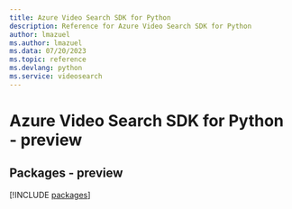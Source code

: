 ```yaml
---
title: Azure Video Search SDK for Python
description: Reference for Azure Video Search SDK for Python
author: lmazuel
ms.author: lmazuel
ms.data: 07/20/2023
ms.topic: reference
ms.devlang: python
ms.service: videosearch
---
```

# Azure Video Search SDK for Python - preview
## Packages - preview
[!INCLUDE [packages](video-search-index.md)]